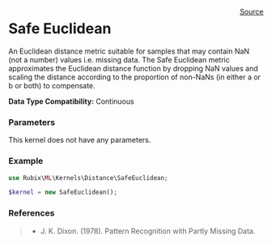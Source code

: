<span style="float:right;"><a href="https://github.com/RubixML/RubixML/blob/master/src/Kernels/Distance/SafeEuclidean.php">Source</a></span>

# Safe Euclidean
An Euclidean distance metric suitable for samples that may contain NaN (not a number) values i.e. missing data. The Safe Euclidean metric approximates the Euclidean distance function by dropping NaN values and scaling the distance according to the proportion of non-NaNs (in either a or b or both) to compensate.

**Data Type Compatibility:** Continuous

### Parameters
This kernel does not have any parameters.

### Example
```php
use Rubix\ML\Kernels\Distance\SafeEuclidean;

$kernel = new SafeEuclidean();
```

### References
>- J. K. Dixon. (1978). Pattern Recognition with Partly Missing Data.